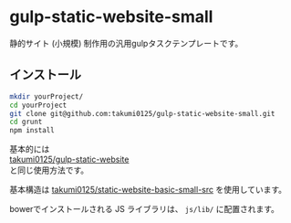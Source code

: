 gulp-static-website-small
===============================

静的サイト (小規模) 制作用の汎用gulpタスクテンプレートです。

## インストール
```bash
mkdir yourProject/
cd yourProject
git clone git@github.com:takumi0125/gulp-static-website-small.git
cd grunt
npm install
```

基本的には  
<a href="https://github.com/takumi0125/runt-static-website" target="_blank">takumi0125/gulp-static-website</a>  
と同じ使用方法です。

基本構造は
<a href="https://github.com/takumi0125/static-website-basic-small-src" target="_blank">takumi0125/static-website-basic-small-src</a>
を使用しています。

bowerでインストールされる JS ライブラリは、 `js/lib/` に配置されます。
